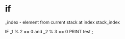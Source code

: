 # if

_index - element from current stack at index
stack_index

IF _1 % 2 == 0 and _2 % 3 == 0
    PRINT test
;
